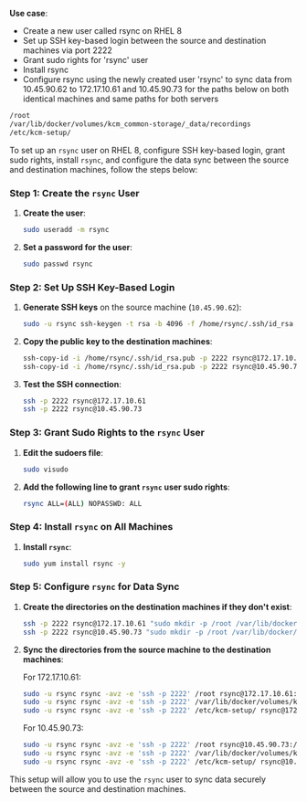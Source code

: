 **Use case**:  
* Create a new user called rsync on RHEL 8   
* Set up SSH key-based login between the source and destination machines via port 2222   
* Grant sudo rights for 'rsync' user   
* Install rsync   
* Configure rsync using the newly created  user 'rsync' to sync data from 10.45.90.62 to 172.17.10.61 and 10.45.90.73 for the paths below on both identical machines and same paths for both servers   
```sh
/root
/var/lib/docker/volumes/kcm_common-storage/_data/recordings  
/etc/kcm-setup/
```

To set up an `rsync` user on RHEL 8, configure SSH key-based login, grant sudo rights, install `rsync`, and configure the data sync between the source and destination machines, follow the steps below:

### Step 1: Create the `rsync` User

1. **Create the user**:
    ```bash
    sudo useradd -m rsync
    ```

2. **Set a password for the user**:
    ```bash
    sudo passwd rsync
    ```

### Step 2: Set Up SSH Key-Based Login

1. **Generate SSH keys** on the source machine (`10.45.90.62`):
    ```bash
    sudo -u rsync ssh-keygen -t rsa -b 4096 -f /home/rsync/.ssh/id_rsa
    ```

2. **Copy the public key to the destination machines**:
    ```bash
    ssh-copy-id -i /home/rsync/.ssh/id_rsa.pub -p 2222 rsync@172.17.10.61
    ssh-copy-id -i /home/rsync/.ssh/id_rsa.pub -p 2222 rsync@10.45.90.73
    ```

3. **Test the SSH connection**:
    ```bash
    ssh -p 2222 rsync@172.17.10.61
    ssh -p 2222 rsync@10.45.90.73
    ```

### Step 3: Grant Sudo Rights to the `rsync` User

1. **Edit the sudoers file**:
    ```bash
    sudo visudo
    ```

2. **Add the following line to grant `rsync` user sudo rights**:
    ```bash
    rsync ALL=(ALL) NOPASSWD: ALL
    ```

### Step 4: Install `rsync` on All Machines

1. **Install `rsync`**:
    ```bash
    sudo yum install rsync -y
    ```

### Step 5: Configure `rsync` for Data Sync

1. **Create the directories on the destination machines if they don't exist**:
    ```bash
    ssh -p 2222 rsync@172.17.10.61 "sudo mkdir -p /root /var/lib/docker/volumes/kcm_common-storage/_data/recordings /etc/kcm-setup/"
    ssh -p 2222 rsync@10.45.90.73 "sudo mkdir -p /root /var/lib/docker/volumes/kcm_common-storage/_data/recordings /etc/kcm-setup/"
    ```

2. **Sync the directories from the source machine to the destination machines**:

    For 172.17.10.61:
    ```bash
    sudo -u rsync rsync -avz -e 'ssh -p 2222' /root rsync@172.17.10.61:/root
    sudo -u rsync rsync -avz -e 'ssh -p 2222' /var/lib/docker/volumes/kcm_common-storage/_data/recordings rsync@172.17.10.61:/var/lib/docker/volumes/kcm_common-storage/_data/recordings
    sudo -u rsync rsync -avz -e 'ssh -p 2222' /etc/kcm-setup/ rsync@172.17.10.61:/etc/kcm-setup/
    ```

    For 10.45.90.73:
    ```bash
    sudo -u rsync rsync -avz -e 'ssh -p 2222' /root rsync@10.45.90.73:/root
    sudo -u rsync rsync -avz -e 'ssh -p 2222' /var/lib/docker/volumes/kcm_common-storage/_data/recordings rsync@10.45.90.73:/var/lib/docker/volumes/kcm_common-storage/_data/recordings
    sudo -u rsync rsync -avz -e 'ssh -p 2222' /etc/kcm-setup/ rsync@10.45.90.73:/etc/kcm-setup/
    ```

This setup will allow you to use the `rsync` user to sync data securely between the source and destination machines.
